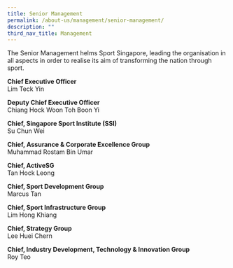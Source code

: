 ```yaml
---
title: Senior Management
permalink: /about-us/management/senior-management/
description: ""
third_nav_title: Management
---
```



The Senior Management helms Sport Singapore, leading the organisation in all aspects in order to realise its aim of transforming the nation through sport.

**Chief Executive Officer**  
Lim Teck Yin

**Deputy Chief Executive Officer**  
Chiang Hock Woon
Toh Boon Yi

**Chief, Singapore Sport Institute (SSI)**  
Su Chun Wei

**Chief, Assurance & Corporate Excellence Group**  
Muhammad Rostam Bin Umar

**Chief, ActiveSG**  
Tan Hock Leong

**Chief, Sport Development Group**  
Marcus Tan  

**Chief, Sport Infrastructure Group**  
Lim Hong Khiang

**Chief, Strategy Group**  
Lee Huei Chern

**Chief, Industry Development, Technology & Innovation Group**  
Roy Teo